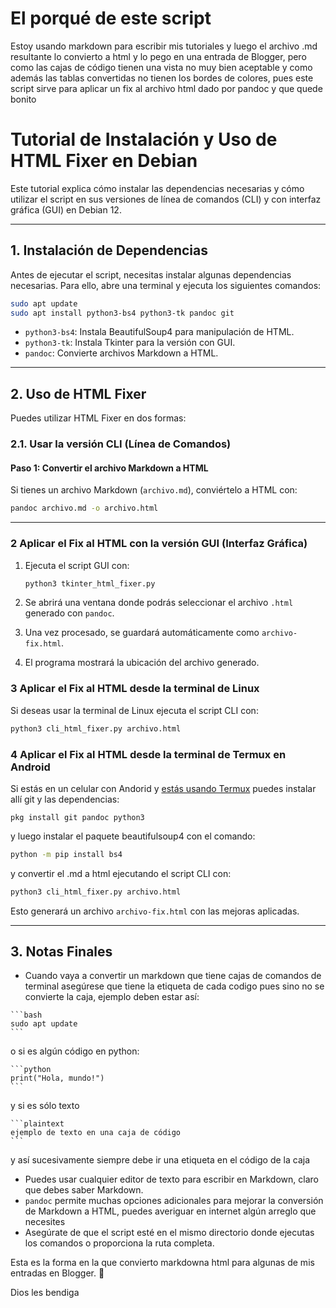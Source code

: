 # El porqué de este script

Estoy usando markdown para escribir mis tutoriales y luego el archivo .md resultante lo convierto a html y lo pego en una entrada de Blogger, pero como las cajas de código tienen una vista no muy bien aceptable y como además las tablas convertidas no tienen los bordes de colores, pues este script sirve para aplicar un fix al archivo html dado por pandoc y que quede bonito

# Tutorial de Instalación y Uso de HTML Fixer en Debian

Este tutorial explica cómo instalar las dependencias necesarias y cómo utilizar el script en sus versiones de línea de comandos (CLI) y con interfaz gráfica (GUI) en Debian 12.

---

## 1. Instalación de Dependencias

Antes de ejecutar el script, necesitas instalar algunas dependencias necesarias. Para ello, abre una terminal y ejecuta los siguientes comandos:

```sh
sudo apt update
sudo apt install python3-bs4 python3-tk pandoc git
```

- `python3-bs4`: Instala BeautifulSoup4 para manipulación de HTML.
- `python3-tk`: Instala Tkinter para la versión con GUI.
- `pandoc`: Convierte archivos Markdown a HTML.

---

## 2. Uso de HTML Fixer

Puedes utilizar HTML Fixer en dos formas:

### **2.1. Usar la versión CLI (Línea de Comandos)**

#### **Paso 1: Convertir el archivo Markdown a HTML**
Si tienes un archivo Markdown (`archivo.md`), conviértelo a HTML con:

```sh
pandoc archivo.md -o archivo.html
```
---

### 2 Aplicar el Fix al HTML con la versión GUI (Interfaz Gráfica)

1. Ejecuta el script GUI con:

   ```sh
   python3 tkinter_html_fixer.py
   ```

2. Se abrirá una ventana donde podrás seleccionar el archivo `.html` generado con `pandoc`.
3. Una vez procesado, se guardará automáticamente como `archivo-fix.html`.
4. El programa mostrará la ubicación del archivo generado.

### 3 Aplicar el Fix al HTML desde la terminal de Linux
Si deseas usar la terminal de Linux ejecuta el script CLI con:

```sh
python3 cli_html_fixer.py archivo.html
```

### 4 Aplicar el Fix al HTML desde la terminal de Termux en Android
Si estás en un celular con Andorid y [estás usando Termux](https://github.com/wachin/Instalar-git-en-Android-con-Termux) puedes instalar allí git y las dependencias:

```
pkg install git pandoc python3
```

y luego instalar el paquete beautifulsoup4 con el comando: 

```sh
python -m pip install bs4
```

 y convertir el .md a html ejecutando el script CLI con:

```sh
python3 cli_html_fixer.py archivo.html
```

Esto generará un archivo `archivo-fix.html` con las mejoras aplicadas.

---

## 3. Notas Finales
- Cuando vaya a convertir un markdown que tiene cajas de comandos de terminal asegúrese que tiene la etiqueta de cada codigo pues sino no se convierte la caja, ejemplo deben estar así:

~~~
```bash
sudo apt update
```
~~~

o si es algún código en python:

~~~
```python
print("Hola, mundo!")
```
~~~

y si es sólo texto

~~~
```plaintext
ejemplo de texto en una caja de código
```
~~~

y así sucesivamente siempre debe ir una etiqueta en el código de la caja

- Puedes usar cualquier editor de texto para escribir en Markdown, claro que debes saber Markdown.
- `pandoc` permite muchas opciones adicionales para mejorar la conversión de Markdown a HTML, puedes averiguar en internet algún arreglo que necesites
- Asegúrate de que el script esté en el mismo directorio donde ejecutas los comandos o proporciona la ruta completa.

Esta es la forma en la que convierto markdowna html para algunas de mis entradas en Blogger. 🚀

Dios les bendiga



